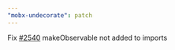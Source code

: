 ```yaml
---
"mobx-undecorate": patch
---
```


Fix [#2540](https://github.com/mobxjs/mobx/issues/2540) makeObservable not added to imports
